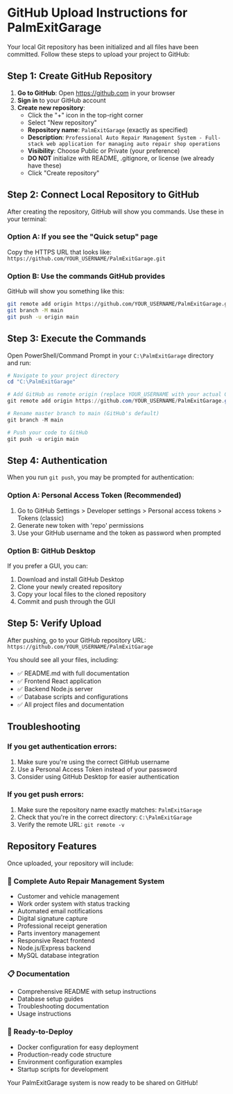 # GitHub Upload Instructions for PalmExitGarage

Your local Git repository has been initialized and all files have been committed. Follow these steps to upload your project to GitHub:

## Step 1: Create GitHub Repository

1. **Go to GitHub**: Open https://github.com in your browser
2. **Sign in** to your GitHub account
3. **Create new repository**:
   - Click the "+" icon in the top-right corner
   - Select "New repository"
   - **Repository name**: `PalmExitGarage` (exactly as specified)
   - **Description**: `Professional Auto Repair Management System - Full-stack web application for managing auto repair shop operations`
   - **Visibility**: Choose Public or Private (your preference)
   - **DO NOT** initialize with README, .gitignore, or license (we already have these)
   - Click "Create repository"

## Step 2: Connect Local Repository to GitHub

After creating the repository, GitHub will show you commands. Use these in your terminal:

### Option A: If you see the "Quick setup" page
Copy the HTTPS URL that looks like: `https://github.com/YOUR_USERNAME/PalmExitGarage.git`

### Option B: Use the commands GitHub provides
GitHub will show you something like this:

```bash
git remote add origin https://github.com/YOUR_USERNAME/PalmExitGarage.git
git branch -M main
git push -u origin main
```

## Step 3: Execute the Commands

Open PowerShell/Command Prompt in your `C:\PalmExitGarage` directory and run:

```powershell
# Navigate to your project directory
cd "C:\PalmExitGarage"

# Add GitHub as remote origin (replace YOUR_USERNAME with your actual GitHub username)
git remote add origin https://github.com/YOUR_USERNAME/PalmExitGarage.git

# Rename master branch to main (GitHub's default)
git branch -M main

# Push your code to GitHub
git push -u origin main
```

## Step 4: Authentication

When you run `git push`, you may be prompted for authentication:

### Option A: Personal Access Token (Recommended)
1. Go to GitHub Settings > Developer settings > Personal access tokens > Tokens (classic)
2. Generate new token with 'repo' permissions
3. Use your GitHub username and the token as password when prompted

### Option B: GitHub Desktop
If you prefer a GUI, you can:
1. Download and install GitHub Desktop
2. Clone your newly created repository
3. Copy your local files to the cloned repository
4. Commit and push through the GUI

## Step 5: Verify Upload

After pushing, go to your GitHub repository URL:
`https://github.com/YOUR_USERNAME/PalmExitGarage`

You should see all your files, including:
- ✅ README.md with full documentation
- ✅ Frontend React application
- ✅ Backend Node.js server
- ✅ Database scripts and configurations
- ✅ All project files and documentation

## Troubleshooting

### If you get authentication errors:
1. Make sure you're using the correct GitHub username
2. Use a Personal Access Token instead of your password
3. Consider using GitHub Desktop for easier authentication

### If you get push errors:
1. Make sure the repository name exactly matches: `PalmExitGarage`
2. Check that you're in the correct directory: `C:\PalmExitGarage`
3. Verify the remote URL: `git remote -v`

## Repository Features

Once uploaded, your repository will include:

### 🚀 Complete Auto Repair Management System
- Customer and vehicle management
- Work order system with status tracking
- Automated email notifications
- Digital signature capture
- Professional receipt generation
- Parts inventory management
- Responsive React frontend
- Node.js/Express backend
- MySQL database integration

### 📋 Documentation
- Comprehensive README with setup instructions
- Database setup guides
- Troubleshooting documentation
- Usage instructions

### 🔧 Ready-to-Deploy
- Docker configuration for easy deployment
- Production-ready code structure
- Environment configuration examples
- Startup scripts for development

Your PalmExitGarage system is now ready to be shared on GitHub!